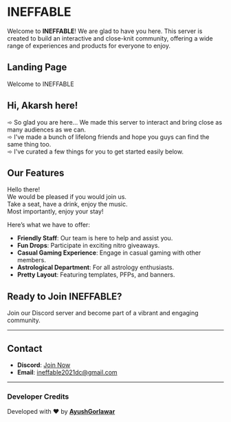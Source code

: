 # INEFFABLE

Welcome to **INEFFABLE**! We are glad to have you here. This server is created to build an interactive and close-knit community, offering a wide range of experiences and products for everyone to enjoy.

## Landing Page

Welcome to INEFFABLE

## Hi, Akarsh here!

➾ So glad you are here... We made this server to interact and bring close as many audiences as we can.  
➾ I've made a bunch of lifelong friends and hope you guys can find the same thing too.  
➾ I've curated a few things for you to get started easily below.

## Our Features

Hello there!  
We would be pleased if you would join us.  
Take a seat, have a drink, enjoy the music.  
Most importantly, enjoy your stay!

Here’s what we have to offer:
- **Friendly Staff**: Our team is here to help and assist you.
- **Fun Drops**: Participate in exciting nitro giveaways.
- **Casual Gaming Experience**: Engage in casual gaming with other members.
- **Astrological Department**: For all astrology enthusiasts.
- **Pretty Layout**: Featuring templates, PFPs, and banners.


## Ready to Join INEFFABLE?

Join our Discord server and become part of a vibrant and engaging community.

---

## Contact

- **Discord**: [Join Now](https://discord.gg/inef)
- **Email**: ineffable2021dc@gmail.com

---

### Developer Credits

Developed with ❤️ by **[AyushGorlawar](https://github.com/AyushGorlawar)**

